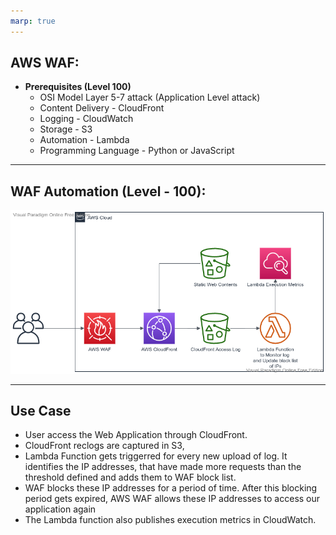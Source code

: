 ```yaml
---
marp: true
---
```


## AWS WAF:
  - **Prerequisites (Level 100)**
    - OSI Model Layer 5-7 attack (Application Level attack)
    - Content Delivery - CloudFront
    - Logging - CloudWatch
    - Storage - S3
    - Automation - Lambda
    - Programming Language - Python or JavaScript

---

## WAF Automation (Level - 100):
   
![alt text right](./assets/aws_waf.png "AWS WAF")

---
## Use Case

- User access the Web Application through CloudFront. 
- CloudFront reclogs are captured in S3,
- Lambda Function gets triggerred for every new upload of log. It identifies the IP addresses, that have made more requests than the threshold defined and adds them to WAF block list.
- WAF blocks these IP addresses for a period of time. After this blocking period gets expired, AWS WAF allows these IP addresses to access our application again
- The Lambda function also publishes execution metrics in CloudWatch.
